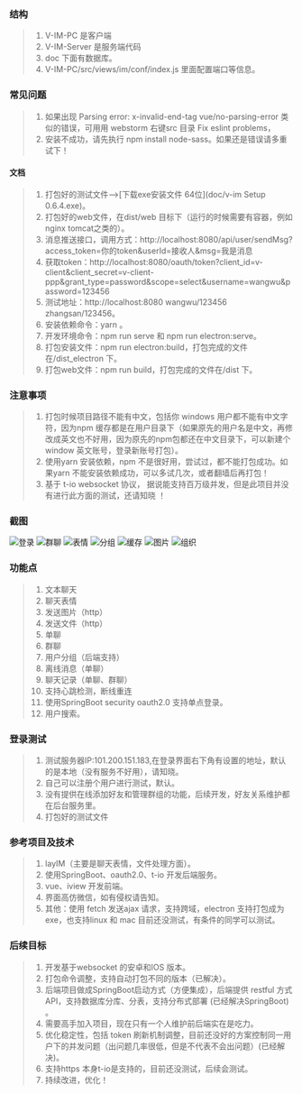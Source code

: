 


### 结构
>   1. V-IM-PC 是客户端
>   2. V-IM-Server 是服务端代码
>   3. doc 下面有数据库。
>   4. V-IM-PC/src/views/im/conf/index.js 里面配置端口等信息。

### 常见问题
>   1. 如果出现 Parsing error: x-invalid-end-tag  vue/no-parsing-error 类似的错误，可用用 webstorm 右键src 目录 Fix eslint problems，
>   2. 安装不成功，请先执行 npm install node-sass。如果还是错误请多重试下！

#### 文档
> 	1. 打包好的测试文件-->[下载exe安装文件 64位](doc/v-im Setup 0.6.4.exe)。
>   2. 打包好的web文件，在dist/web 目标下（运行的时候需要有容器，例如nginx tomcat之类的）。
>   3. 消息推送接口，调用方式：http://localhost:8080/api/user/sendMsg?access_token=你的token&userId=接收人&msg=我是消息
>   4. 获取token：http://localhost:8080/oauth/token?client_id=v-client&client_secret=v-client-ppp&grant_type=password&scope=select&username=wangwu&password=123456
>   5. 测试地址：http://localhost:8080   wangwu/123456   zhangsan/123456。
>   6. 安装依赖命令：yarn 。
>   7. 开发环境命令：npm run serve 和 npm run electron:serve。
>   8. 打包安装文件：npm run electron:build，打包完成的文件在/dist_electron 下。
>   9. 打包web文件：npm run build，打包完成的文件在/dist 下。

### 注意事项

> 1. 打包时候项目路径不能有中文，包括你 windows 用户都不能有中文字符，因为npm 缓存都是在用户目录下（如果原先的用户名是中文，再修改成英文也不好用，因为原先的npm包都还在中文目录下，可以新建个window 英文账号，登录新账号打包）。
> 2. 使用yarn 安装依赖，npm 不是很好用，尝试过，都不能打包成功。如果yarn 不能安装依赖成功，可以多试几次，或者翻墙后再打包！
> 3. 基于 t-io websocket 协议， 据说能支持百万级并发，但是此项目并没有进行此方面的测试，还请知晓 ！




### 截图

![登录](doc/img/1.PNG)
![群聊](doc/img/2.PNG)
![表情](doc/img/3.PNG)
![分组](doc/img/4.PNG)
![缓存](doc/img/5.PNG)
![图片](doc/img/6.PNG)
![组织](doc/img/7.PNG)


### 功能点
> 1. 文本聊天
> 2. 聊天表情
> 3. 发送图片（http）
> 4. 发送文件（http）
> 5. 单聊
> 6. 群聊
> 7. 用户分组（后端支持）
> 8. 离线消息（单聊）
> 9. 聊天记录（单聊、群聊）
> 10. 支持心跳检测，断线重连
> 11. 使用SpringBoot security oauth2.0 支持单点登录。
> 12. 用户搜索。


### 登录测试
> 1. 测试服务器IP:101.200.151.183,在登录界面右下角有设置的地址，默认的是本地（没有服务不好用），请知晓。
> 2. 自己可以注册个用户进行测试，默认。
> 3. 没有提供在线添加好友和管理群组的功能，后续开发，好友关系维护都在后台服务里。
> 4. 打包好的测试文件


### 参考项目及技术
> 1. layIM（主要是聊天表情，文件处理方面）。
> 2. 使用SpringBoot、oauth2.0、t-io 开发后端服务。
> 3. vue、iview 开发前端。
> 4. 界面高仿微信，如有侵权请告知。
> 5. 其他：使用 fetch 发送ajax 请求，支持跨域，electron 支持打包成为exe，也支持linux 和 mac 目前还没测试，有条件的同学可以测试。


### 后续目标
> 1. 开发基于websocket 的安卓和IOS 版本。
> 2. 打包命令调整，支持自动打包不同的版本（已解决）。
> 3. 后端项目做成SpringBoot启动方式（方便集成），后端提供 restful 方式API，支持数据库分库、分表，支持分布式部署 (已经解决SpringBoot) 。
> 4. 需要高手加入项目，现在只有一个人维护前后端实在是吃力。
> 5. 优化稳定性，包括 token 刷新机制调整，目前还没好的方案控制同一用户下的并发问题（出问题几率很低，但是不代表不会出问题）(已经解决)。
> 6. 支持https 本身t-io是支持的，目前还没测试，后续会测试。
> 7. 持续改进，优化！




